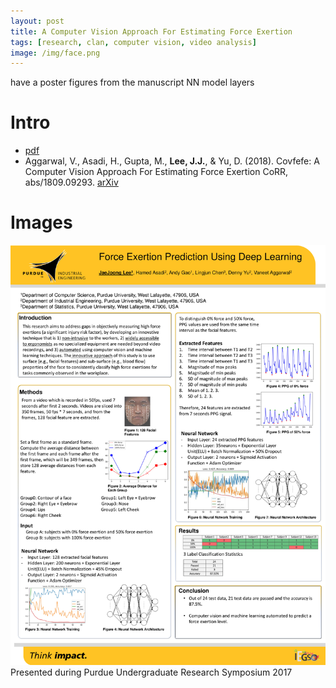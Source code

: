 ```yaml
---
layout: post
title: A Computer Vision Approach For Estimating Force Exertion
tags: [research, clan, computer vision, video analysis]
image: /img/face.png
---
```


have a poster
figures from the manuscript
NN model layers
# Intro
* [pdf](/myData/covfefe/1809.09293.pdf)
* Aggarwal, V., Asadi, H., Gupta, M., __Lee, J.J.__, & Yu, D. (2018). 
  Covfefe: A Computer Vision Approach For Estimating Force Exertion CoRR,
  abs/1809.09293. [arXiv](https://arxiv.org/abs/1809.09293)

# Images
![Presented Poster](/myData/covfefe/forcePredictionPoster.jpg)  
Presented during Purdue Undergraduate Research Symposium 2017
